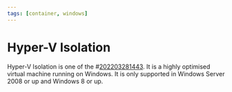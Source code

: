 ```yaml
---
tags: [container, windows]
---
```


# Hyper-V Isolation

Hyper-V Isolation is one of the #[202203281443](202203281443.md). It is a highly optimised
virtual machine running on Windows. It is only supported in Windows Server 2008
or up and Windows 8 or up.
